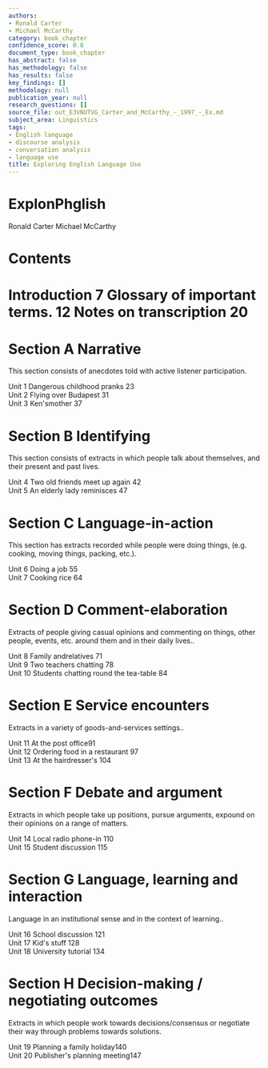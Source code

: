 ```yaml
---
authors:
- Ronald Carter
- Michael McCarthy
category: book_chapter
confidence_score: 0.8
document_type: book_chapter
has_abstract: false
has_methodology: false
has_results: false
key_findings: []
methodology: null
publication_year: null
research_questions: []
source_file: out_E3VNUTVG_Carter_and_McCarthy_-_1997_-_Ex.md
subject_area: Linguistics
tags:
- English language
- discourse analysis
- conversation analysis
- language use
title: Exploring English Language Use
---
```


# ExplonPhglish

Ronald Carter Michael McCarthy

# Contents

# Introduction 7 Glossary of important terms. 12 Notes on transcription 20

# Section A Narrative

This section consists of anecdotes told with active listener participation.

Unit 1 Dangerous childhood pranks 23   
Unit 2 Flying over Budapest 31   
Unit 3 Ken'smother  37

# Section B Identifying

This section consists of extracts in which people talk about themselves, and their present and past lives.

Unit 4 Two old friends meet up again 42   
Unit 5 An elderly lady reminisces 47

# Section C Language-in-action

This section has extracts recorded while people were doing things, (e.g. cooking, moving things, packing, etc.).

Unit 6 Doing a job 55   
Unit 7 Cooking rice 64

# Section D Comment-elaboration

Extracts of people giving casual opinions and commenting on things, other people, events, etc. around them and in their daily lives..

Unit 8 Family andrelatives  71   
Unit 9 Two teachers chatting 78   
Unit 10 Students chatting round the tea-table 84

# Section E Service encounters

Extracts in a variety of goods-and-services settings..

Unit 11 At the post office91   
Unit 12 Ordering food in a restaurant 97   
Unit 13 At the hairdresser's 104

# Section F Debate and argument

Extracts in which people take up positions, pursue arguments, expound on their opinions on a range of matters.

Unit 14 Local radio phone-in 110   
Unit 15 Student discussion  115

# Section G Language, learning and interaction

Language in an institutional sense and in the context of learning..

Unit 16 School discussion 121   
Unit 17 Kid's stuff 128   
Unit 18 University tutorial 134

# Section H Decision-making / negotiating outcomes

Extracts in which people work towards decisions/consensus or negotiate their way through problems towards solutions.

Unit 19 Planning a family holiday140   
Unit 20 Publisher's planning meeting147
